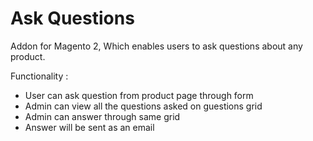 # Ask Questions
Addon for Magento 2, Which enables users to ask questions about any product. 

Functionality : 
- User can ask question from product page through form
- Admin can view all the questions asked on guestions grid
- Admin can answer through same grid 
- Answer will be sent as an email
